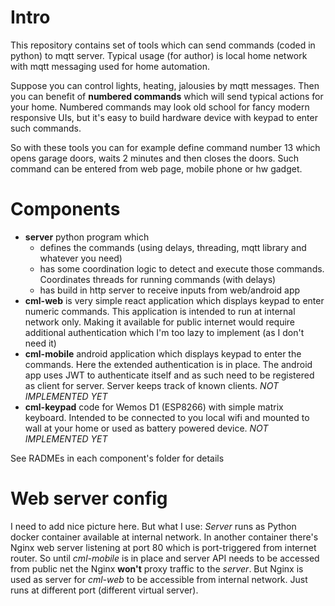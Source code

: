 # Intro
This repository contains set of tools which can send commands (coded in python) to mqtt server. Typical usage (for author) is local home network with mqtt messaging used for home automation.

Suppose you can control lights, heating, jalousies by mqtt messages. Then you can benefit of __numbered commands__ which will send typical actions for your home. Numbered commands may look old school for fancy modern responsive UIs, but it's easy to build hardware device with keypad to enter such commands.

So with these tools you can for example define command number 13 which opens garage doors, waits 2 minutes and then closes the doors. Such command can be entered from web page, mobile phone or hw gadget.

# Components
* __server__ python program which
  * defines the commands (using delays, threading, mqtt library and whatever you need)
  * has some coordination logic to detect and execute those commands. Coordinates threads for running commands (with delays)
  * has build in http server to receive inputs from web/android app
* __cml-web__ is very simple react application which displays keypad to enter numeric commands. This application is intended to run at internal network only. Making it available for public internet would require additional authentication which I'm too lazy to implement (as I don't need it)
* __cml-mobile__ android application which displays keypad to enter the commands. Here the extended authentication is in place. The android app uses JWT to authenticate itself and as such need to be registered as client for server. Server keeps track of known clients. _NOT IMPLEMENTED YET_
* __cml-keypad__ code for Wemos D1 (ESP8266) with simple matrix keyboard. Intended to be connected to you local wifi and mounted to wall at your home or used as battery powered device. _NOT IMPLEMENTED YET_

See RADMEs in each component's folder for details

# Web server config
I need to add nice picture here. But what I use: _Server_ runs as Python docker container available at internal network. In another container there's Nginx web server listening at port 80 which is port-triggered from internet router. So until _cml-mobile_ is in place and server API needs to be accessed from public net the Nginx __won't__ proxy traffic to the _server_. But Nginx is used as server for _cml-web_ to be accessible from internal network. Just runs at different port (different virtual server).